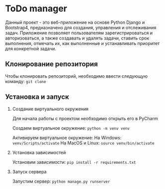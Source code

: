 # ToDo manager

Данный проект - это веб-приложение на основе Python Django и Bootstrap4, предназначено для создания, управления и отслеживания задач. Приложение позволяет пользователям зарегистрироваться и авторизоваться, а также создавать и удалять задачи, ставить срок выполнения, отмечать их, как выполненные и устанавливать приоритет для конкретной задачи.
## Клонирование репозитория
   Чтобы клонировать репозиторий, необходимо ввести следующую команду: `git clone `

## Установка и запуск

1. Создание виртуального окружения
   
   Для начала работы с проектом необходимо открыть его в PyCharm

   Создаем виртуальное окружение: `python -m venv venv`

   Активируем виртуальное окружение:
     На Windows: `venv/Scripts/activate`
     На MacOS и Linux: `source venv/bin/activate`

2. Установка зависимостей
   
   Установим зависимости: `pip install -r requirements.txt`

3. Запуск сервера

   Запустим сервер: `python manage.py runserver`
